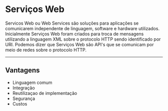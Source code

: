 # Serviços Web

Servicos Web ou Web Services são soluções para aplicações se comunicarem independente de linguagem, software e hardware utilizados. Inicialmente Serviços Web foram criados para troca de mensagens utilizando a linguagem XML sobre o protocolo HTTP sendo identificado por URI. Podemos dizer que Serviços Web são API's que se comunicam por meio de redes sobre o protocolo HTTP.

---
## Vantagens

- Linguagem comum
- Integração
- Reutilizaçao de implementação
- Segurança
- Custos